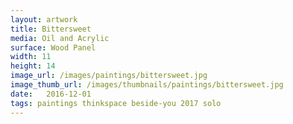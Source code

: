 ```yaml
---
layout: artwork
title: Bittersweet
media: Oil and Acrylic
surface: Wood Panel
width: 11
height: 14
image_url: /images/paintings/bittersweet.jpg
image_thumb_url: /images/thumbnails/paintings/bittersweet.jpg
date:   2016-12-01
tags: paintings thinkspace beside-you 2017 solo
---
```

